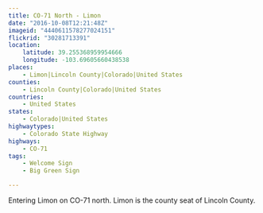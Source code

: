 ```yaml
---
title: CO-71 North - Limon
date: "2016-10-08T12:21:48Z"
imageid: "4440611578277024151"
flickrid: "30281713391"
location:
    latitude: 39.255368959954666
    longitude: -103.69605660438538
places:
    - Limon|Lincoln County|Colorado|United States
counties:
    - Lincoln County|Colorado|United States
countries:
    - United States
states:
    - Colorado|United States
highwaytypes:
    - Colorado State Highway
highways:
    - CO-71
tags:
    - Welcome Sign
    - Big Green Sign

---
```

Entering Limon on CO-71 north.  Limon is the county seat of Lincoln County.